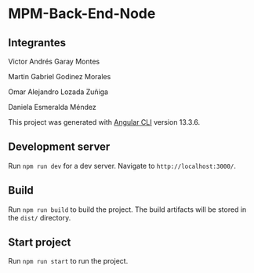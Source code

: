 # MPM-Back-End-Node

## Integrantes

Victor Andrés Garay Montes

Martin Gabriel Godinez Morales

Omar Alejandro Lozada Zuñiga

Daniela Esmeralda Méndez

This project was generated with [Angular CLI](https://github.com/angular/angular-cli) version 13.3.6.

## Development server

Run `npm run dev` for a dev server. Navigate to `http://localhost:3000/`.

## Build

Run `npm run build` to build the project. The build artifacts will be stored in the `dist/` directory.

## Start project

Run `npm run start` to run the project.
